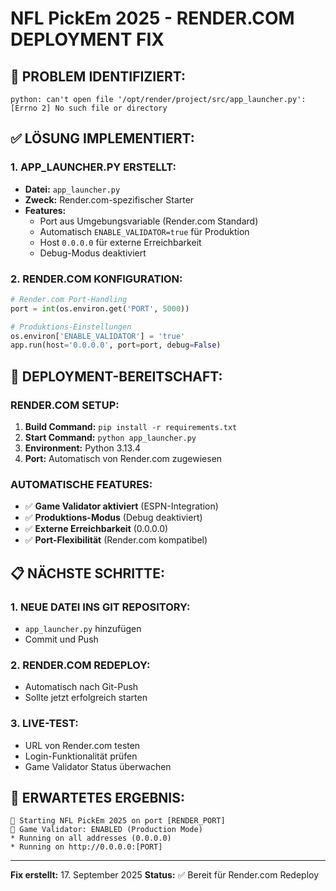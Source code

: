# NFL PickEm 2025 - RENDER.COM DEPLOYMENT FIX

## 🚨 PROBLEM IDENTIFIZIERT:
```
python: can't open file '/opt/render/project/src/app_launcher.py': [Errno 2] No such file or directory
```

## ✅ LÖSUNG IMPLEMENTIERT:

### **1. APP_LAUNCHER.PY ERSTELLT:**
- **Datei:** `app_launcher.py` 
- **Zweck:** Render.com-spezifischer Starter
- **Features:** 
  - Port aus Umgebungsvariable (Render.com Standard)
  - Automatisch `ENABLE_VALIDATOR=true` für Produktion
  - Host `0.0.0.0` für externe Erreichbarkeit
  - Debug-Modus deaktiviert

### **2. RENDER.COM KONFIGURATION:**
```python
# Render.com Port-Handling
port = int(os.environ.get('PORT', 5000))

# Produktions-Einstellungen
os.environ['ENABLE_VALIDATOR'] = 'true'
app.run(host='0.0.0.0', port=port, debug=False)
```

## 🚀 DEPLOYMENT-BEREITSCHAFT:

### **RENDER.COM SETUP:**
1. **Build Command:** `pip install -r requirements.txt`
2. **Start Command:** `python app_launcher.py`
3. **Environment:** Python 3.13.4
4. **Port:** Automatisch von Render.com zugewiesen

### **AUTOMATISCHE FEATURES:**
- ✅ **Game Validator aktiviert** (ESPN-Integration)
- ✅ **Produktions-Modus** (Debug deaktiviert)
- ✅ **Externe Erreichbarkeit** (0.0.0.0)
- ✅ **Port-Flexibilität** (Render.com kompatibel)

## 📋 NÄCHSTE SCHRITTE:

### **1. NEUE DATEI INS GIT REPOSITORY:**
- `app_launcher.py` hinzufügen
- Commit und Push

### **2. RENDER.COM REDEPLOY:**
- Automatisch nach Git-Push
- Sollte jetzt erfolgreich starten

### **3. LIVE-TEST:**
- URL von Render.com testen
- Login-Funktionalität prüfen
- Game Validator Status überwachen

## 🎯 ERWARTETES ERGEBNIS:
```
🚀 Starting NFL PickEm 2025 on port [RENDER_PORT]
🎯 Game Validator: ENABLED (Production Mode)
* Running on all addresses (0.0.0.0)
* Running on http://0.0.0.0:[PORT]
```

---

**Fix erstellt:** 17. September 2025
**Status:** ✅ Bereit für Render.com Redeploy

